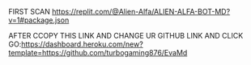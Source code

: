 FIRST SCAN  https://replit.com/@Alien-Alfa/ALIEN-ALFA-BOT-MD?v=1#package.json


AFTER CCOPY THIS LINK AND CHANGE UR GITHUB LINK AND CLICK GO:https://dashboard.heroku.com/new?template=https://github.com/turbogaming876/EvaMd
